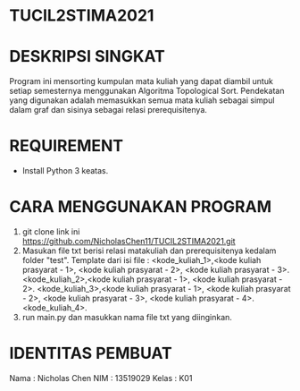 # TUCIL2STIMA2021

DESKRIPSI SINGKAT
=================

Program ini mensorting kumpulan mata kuliah yang dapat diambil untuk setiap semesternya menggunakan Algoritma Topological Sort.
Pendekatan yang digunakan adalah memasukkan semua mata kuliah sebagai simpul dalam graf dan sisinya sebagai relasi prerequisitenya.

REQUIREMENT
===========

- Install Python 3 keatas.

CARA MENGGUNAKAN PROGRAM
========================

1. git clone link ini https://github.com/NicholasChen11/TUCIL2STIMA2021.git
2. Masukan file txt berisi relasi matakuliah dan prerequisitenya kedalam folder "test".
  Template dari isi file :
  <kode_kuliah_1>,<kode kuliah prasyarat - 1>, <kode kuliah prasyarat - 2>, <kode kuliah prasyarat - 3>.
  <kode_kuliah_2>,<kode kuliah prasyarat - 1>, <kode kuliah prasyarat - 2>.
  <kode_kuliah_3>,<kode kuliah prasyarat - 1>, <kode kuliah prasyarat - 2>, <kode kuliah prasyarat - 3>, <kode kuliah prasyarat - 4>.
  <kode_kuliah_4>.
3. run main.py dan masukkan nama file txt yang diinginkan.

IDENTITAS PEMBUAT
=================

Nama	  : Nicholas Chen
NIM	    : 13519029
Kelas   : K01